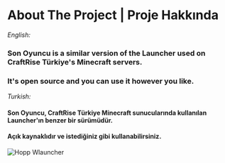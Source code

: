 
# About The Project | Proje Hakkında

*English:*

### Son Oyuncu is a similar version of the Launcher used on CraftRise Türkiye's Minecraft servers.
### It's open source and you can use it however you like.

*Turkish:*

####  Son Oyuncu, CraftRise Türkiye Minecraft sunucularında kullanılan Launcher'ın benzer bir sürümüdür.
#### Açık kaynaklıdır ve istediğiniz gibi kullanabilirsiniz.



![Hopp Wlauncher](https://github.com/MehmetKerrti/SonOyuncu-Launcher/assets/149891152/5dde109f-cfda-4980-aae2-b98ca50fecf2)
